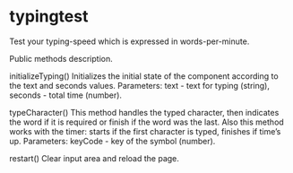 # typingtest
Test your typing-speed which is expressed in words-per-minute.


Public methods description.

initializeTyping() 
Initializes the initial state of the component according to the text and seconds values. 
Parameters:
text - text for typing (string),
seconds - total time (number).

typeCharacter()
This method handles the typed character, then indicates the word if it is required or finish if the word was the last. Also this method works with the timer: starts if the first character is typed, finishes if time’s up. 
Parameters:
keyCode - key of the symbol (number).

restart()
Clear input area and reload the page.

